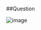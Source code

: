 ##Question

![image](https://github.com/user-attachments/assets/406012df-916b-4c06-9378-08f4f2a6cbbc)
